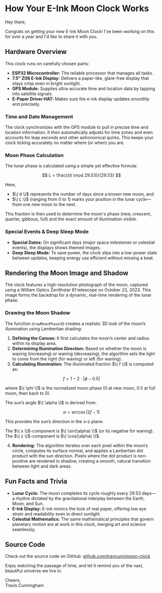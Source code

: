 # How Your E-Ink Moon Clock Works

Hey there,

Congrats on getting your new E-Ink Moon Clock! I've been working on this for over a year and I'd like to share it with you.

## Hardware Overview

This clock runs on carefully chosen parts:

- **ESP32 Microcontroller:** The reliable processor that manages all tasks.
- **7.5" Z08 E-Ink Display:** Delivers a paper-like, glare-free display that stays crisp even in bright sunlight.
- **GPS Module:** Supplies ultra-accurate time and location data by tapping into satellite signals.
- **E-Paper Driver HAT:** Makes sure the e-ink display updates smoothly and precisely.

### Time and Date Management

The clock synchronizes with the GPS module to pull in precise time and location information. It then automatically adjusts for time zones and even accounts for leap seconds and other astronomical quirks. This keeps your clock ticking accurately no matter where (or when) you are.

### Moon Phase Calculation

The lunar phase is calculated using a simple yet effective formula:

$$
L = \frac{(d \mod 29.53)}{29.53}
$$

Here, 
- $\( d \)$ represents the number of days since a known new moon, and 
- $\( L \)$ (ranging from 0 to 1) marks your position in the lunar cycle—from one new moon to the next.

This fraction is then used to determine the moon's phase (new, crescent, quarter, gibbous, full) and the exact amount of illumination visible.

### Special Events & Deep Sleep Mode

- **Special Dates:** On significant days (major space milestones or celestial events), the displays shows themed images.
- **Deep Sleep Mode:** To save power, the clock slips into a low-power state between updates, keeping energy use efficient without missing a beat.

## Rendering the Moon Image and Shadow

The clock features a high-resolution photograph of the moon, captured using a William Optics Zenithstar 81 telescope on October 23, 2023. This image forms the backdrop for a dynamic, real-time rendering of the lunar phase.

### Drawing the Moon Shadow

The function `drawMoonPhase3D` creates a realistic 3D look of the moon’s illumination using Lambertian shading:

1. **Defining the Canvas:** It first calculates the moon’s center and radius within its display area.
2. **Determining Illumination Direction:** Based on whether the moon is waxing (increasing) or waning (decreasing), the algorithm sets the light to come from the right (for waxing) or left (for waning).
3. **Calculating Illumination:**
The illuminated fraction $\( f \)$ is computed as:
   
$$
f = 1 - 2 \cdot \left| \phi - 0.5 \right|
$$
   
where $\( \phi \)$ is the normalized moon phase (0 at new moon, 0.5 at full moon, then back to 0).
   
The sun’s angle $\( \alpha \)$ is derived from:
   
$$
\alpha = \arccos(2f - 1)
$$
   
This provides the sun’s direction in the x–z plane:
     
The $\( x \)$-component is $\( \sin(\alpha) \)$ (or its negative for waning).
The $\( z \)$-component is $\( \cos(\alpha) \)$.
   
4. **Rendering:** The algorithm iterates over each pixel within the moon’s circle, computes its surface normal, and applies a Lambertian dot product with the sun direction. Pixels where the dot product is non-positive are rendered in shadow, creating a smooth, natural transition between light and dark areas.

## Fun Facts and Trivia

- **Lunar Cycle:** The moon completes its cycle roughly every 29.53 days—a rhythm dictated by the gravitational interplay between the Earth, Moon, and Sun.
- **E-Ink Display:** E-ink mimics the look of real paper, offering low eye strain and readability even in direct sunlight.
- **Celestial Mathematics:** The same mathematical principles that govern planetary motion are at work in this clock, merging art and science seamlessly.

## Source Code

Check out the source code on GitHub: [github.com/travcunn/moon-clock](https://github.com/travcunn/moon-clock)

Enjoy watching the passage of time, and let it remind you of the vast, beautiful universe we live in.

Cheers,  
Travis Cunningham
